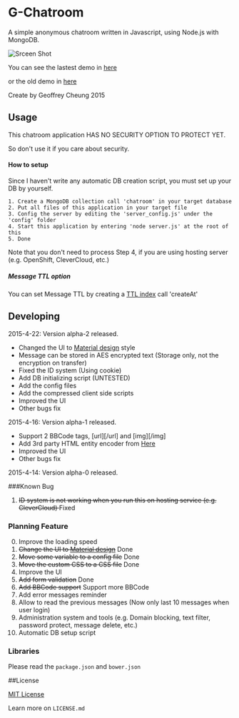 

# G-Chatroom

A simple anonymous chatroom written in Javascript, using Node.js with MongoDB.

![Srceen Shot](http://i.imgur.com/z763Abx.png)

You can see the lastest demo in [here](https://gchatroom.herokuapp.com)

or the old demo in [here](http://gchatroom-geoff4321.rhcloud.com/)

Create by Geoffrey Cheung 2015

## Usage

This chatroom application HAS NO SECURITY OPTION TO PROTECT YET.

So don't use it if you care about security.

#### How to setup 

Since I haven't write any automatic DB creation script, you must set up your DB by yourself.

    1. Create a MongoDB collection call 'chatroom' in your target database
    2. Put all files of this application in your target file
    3. Config the server by editing the 'server_config.js' under the 'config' folder
    4. Start this application by entering 'node server.js' at the root of this
    5. Done

Note that you don't need to process Step 4, if you are using hosting server (e.g. OpenShift, CleverCloud, etc.)

##### Message TTL option

You can set Message TTL by creating a [TTL index](http://docs.mongodb.org/manual/tutorial/expire-data/) call 'createAt'

## Developing

2015-4-22: Version alpha-2 released.
* Changed the UI to [Material design](http://www.google.com/design/spec/material-design/introduction.html) style
* Message can be stored in AES encrypted text (Storage only, not the encryption on transfer)
* Fixed the ID system (Using cookie)
* Add DB initializing script (UNTESTED)
* Add the config files
* Add the compressed client side scripts
* Improved the UI
* Other bugs fix

2015-4-16: Version alpha-1 released.
* Support 2 BBCode tags, [url][/url] and [img][/img]
* Add 3rd party HTML entity encoder from [Here](http://www.strictly-software.com/htmlencode)
* Improved the UI
* Other bugs fix

2015-4-14: Version alpha-0 released.

###Known Bug
1. <del> ID system is not working when you run this on hosting service (e.g. CleverCloud) </del> Fixed

### Planning Feature
0. Improve the loading speed
1. <del>Change the UI to [Material design](http://www.google.com/design/spec/material-design/introduction.html)</del> Done
2. <del>Move some variable to a config file</del> Done
3. <del>Move the custom CSS to a CSS file</del> Done
4. Improve the UI
5. <del>Add form validation</del> Done
6. <del>Add BBCode support</del> Support more BBCode
7. Add error messages reminder
8. Allow to read the previous messages (Now only last 10 messages when user login)
9. Administration system and tools (e.g. Domain blocking, text filter, password protect, message delete, etc.)
10. Automatic DB setup script

### Libraries

Please read the `package.json` and `bower.json`

##License

[MIT License](http://en.wikipedia.org/wiki/MIT_License)

Learn more on `LICENSE.md`
